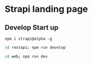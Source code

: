 # Strapi landing page


## Develop Start up
```
npm i strapi@alpha -g
````

```bash
cd restapi; npm run develop
```  

```bash
cd web; npm run dev
```
